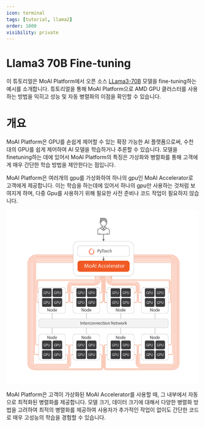 ```yaml
---
icon: terminal
tags: [tutorial, llama2]
order: 1000
visibility: private
---
```


# Llama3 70B Fine-tuning 

이 튜토리얼은 MoAI Platform에서 오픈 소스 [LLama3-70B](https://huggingface.co/meta-llama/Meta-Llama-3-70B) 모델을 fine-tuning하는 예시를 소개합니다. 튜토리얼을 통해 MoAI Platform으로 AMD GPU 클러스터를 사용하는 방법을 익히고 성능 및 자동 병렬화의 이점을 확인할 수 있습니다.

# 개요

MoAI Platform은 GPU를 손쉽게 제어할 수 있는 확장 가능한 AI 플랫폼으로써, 수천 대의 GPU를 쉽게 제어하여 AI 모델을 학습하거나 추론할 수 있습니다. 모델을 finetuning하는 데에 있어서 MoAI Platform의 특징은 가상화와 병렬화를 통해 고객에게 매우 간단한 학습 방법을 제안한다는 점입니다.

MoAI Platform은 여러개의 gpu를 가상화하여 하나의 gpu인 MoAI Accelerator로 고객에게 제공합니다. 이는 학습을 하는데에 있어서 하나의 gpu만 사용하는 것처럼 보여지게 하며, 다중 Gpu를 사용하기 위해 필요한 사전 준비나 코드 작업이 필요하지 않습니다. 

![](/overview/img_ov/virt.png)

MoAI Platform은 고객이 가상화된 MoAI Accelerator를 사용할 때, 그 내부에서 자동으로 최적화된 병렬화를 제공합니다. 모델 크기, 데이터 크기에 대해서 다양한 병렬화 방법을 고려하여 최적의 병렬화를 제공하여 사용자가 추가적인 작업이 없이도 간단한 코드로 매우 고성능의 학습을 경험할 수 있습니다.